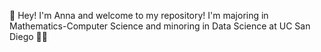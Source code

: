 👋 Hey! I'm Anna and welcome to my repository! I'm majoring in Mathematics-Computer Science and minoring in Data Science at UC San Diego 👩‍🎓



<!---
annadoannn/annadoannn is a ✨ special ✨ repository because its `README.md` (this file) appears on your GitHub profile.
You can click the Preview link to take a look at your changes.
--->

